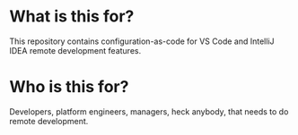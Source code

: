 # What is this for?

This repository contains configuration-as-code for VS Code and IntelliJ IDEA remote development features.

# Who is this for?

Developers, platform engineers, managers, heck anybody, that needs to do remote development.